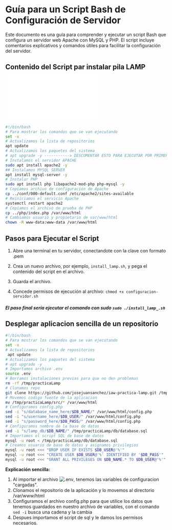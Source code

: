 # Guía para un Script Bash de Configuración de Servidor

Este documento es una guía para comprender y ejecutar un script Bash que configura un servidor web Apache con MySQL y PHP. El script incluye comentarios explicativos y comandos útiles para facilitar la configuración del servidor.

## Contenido del Script par instalar pila LAMP ![ENLACE](../practica-01-02-daw/scripts/install_lamp_.sh)

```bash
#!/bin/bash
# Para mostrar los comandos que se van ejecutando
set -x
# Actualizamos la lista de repositorios
apt update
# Actualizamos los paquetes del sistema
# apt upgrade -y -----------> DESCOMENTAR ESTO PARA EJECUTAR POR PRIMERA VEZ, LA "-Y" ES PARA RESPONDER YES A TODAS LAS PREGUNTAS
# Instalamos el servidor APACHE
sudo apt install apache2 -y
## Instalamos MYSQL SERVER
apt install mysql-server -y
# Instalar PHP 
sudo apt install php libapache2-mod-php php-mysql -y
# Copiamos archivo de configuración de Apache
cp ../conf/000-default.conf /etc/apache2/sites-available
# Reiniciamos el servicio Apache
systemctl restart apache2
# Copiamos el archivo de prueba de PHP
cp ../php/index.php /var/www/html
# Cambiamos usuario y propietario de var/www/html
chown -R www-data:www-data /var/www/html
```

## Pasos para Ejecutar el Script

1. Abre una terminal en tu servidor, conectandote con la clave con formato .pem

2. Crea un nuevo archivo, por ejemplo, `install_lamp.sh`, y pega el contenido del script en el archivo.

3. Guarda el archivo.

4. Concede permisos de ejecución al archivo: ```chmod +x configuracion-servidor.sh```

##### El paso final sería ejecutar el comando con sudo ```sudo ./install_lamp_.sh```

##  Desplegar aplicacion sencilla de un repositorio

```bash
#!/bin/bash
# Para mostrar los comandos que se van ejecutando
set -x
# Actualizamos la lista de repositorios
 apt update
# Actualizamos los paquetes del sistema
# apt upgrade -y
# Importamos archivo .env
source .env
# Borramos instalaciones previas para que no den problemas
rm -rf /tmp/practicaLamp
# Clonamos repo
git clone https://github.com/josejuansanchez/iaw-practica-lamp.git /tmp/practicaLamp
# Movemos codigo fuente de la aplicacion
mv /tmp/practicaLamp/src/* /var/www/html
# Configuramos config.php
sed -i "s/database_name_here/$DB_NAME/" /var/www/html/config.php
sed -i "s/username_here/$DB_USER/" /var/www/html/config.php
sed -i "s/password_here/$DB_PASS/" /var/www/html/config.php
# Configuramos nombre de la base de datos
sed -i "s/lamp_db/$DB_NAME/" /tmp/practicaLamp/db/database.sql 
# Importamos el script SQL de base de datos
mysql -u root < /tmp/practicaLamp/db/database.sql
# Creamos usuario de base de datos y asignamos privilegios
mysql -u root <<< "DROP USER IF EXISTS $DB_USER@'%'"
mysql -u root <<< "CREATE USER $DB_USER@'%' IDENTIFIED BY '$DB_PASS'"
mysql -u root <<< "GRANT ALL PRIVILEGES ON $DB_NAME.* TO $DB_USER@'%'"
```
__Explicación sencilla:__
1. Al importar el archivo ![.env](../practica-01-02-daw/scripts/.env), tenemos las variables de configuracion "cargadas".
2. Clonamos el repositorio de la aplicación y lo movemos al directorio /var/www/html
3. Configuramos el archivo config.php para que utilice los datos que tenemos guardados en nuestro archivo de variables, con el comando ```sed -i``` busca una cadena y la cambia
4. Despues importamos el script de sql y le damos los permisos necesarios.

